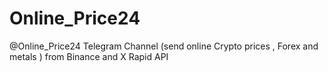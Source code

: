 # Online_Price24
@Online_Price24 Telegram Channel (send online Crypto prices , Forex and metals ) from Binance and X Rapid API 
